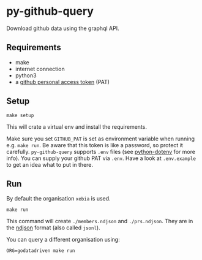 # py-github-query

Download github data using the graphql API.

## Requirements

- make
- internet connection
- python3
- a
  [github personal access token](https://docs.github.com/en/authentication/keeping-your-account-and-data-secure/creating-a-personal-access-token)
  (PAT)

## Setup

```console
make setup
```

This will crate a virtual env and install the requirements.

Make sure you set `GITHUB_PAT` is set as environment variable when running e.g.
`make run`. Be aware that this token is like a password, so protect it carefully.
`py-github-query` supports `.env` files (see
[python-dotenv](https://pypi.org/project/python-dotenv/) for more info). You can supply
your github PAT via `.env`. Have a look at `.env.example` to get an idea what to put in
there.

## Run

By default the organisation `xebia` is used.

```console
make run
```

This command will create `./members.ndjson` and `./prs.ndjson`. They are in the
[ndjson](http://ndjson.org/) format (also called `jsonl`).

You can query a different organisation using:

```console
ORG=godatadriven make run
```
